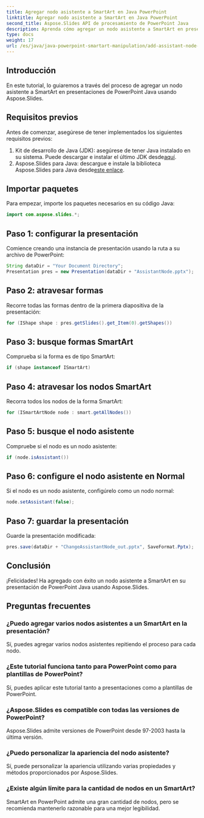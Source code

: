 ```yaml
---
title: Agregar nodo asistente a SmartArt en Java PowerPoint
linktitle: Agregar nodo asistente a SmartArt en Java PowerPoint
second_title: Aspose.Slides API de procesamiento de PowerPoint Java
description: Aprenda cómo agregar un nodo asistente a SmartArt en presentaciones de PowerPoint Java usando Aspose.Slides. Mejore sus habilidades de edición de PowerPoint.
type: docs
weight: 17
url: /es/java/java-powerpoint-smartart-manipulation/add-assistant-node-smartart-java-powerpoint/
---
```

## Introducción
En este tutorial, lo guiaremos a través del proceso de agregar un nodo asistente a SmartArt en presentaciones de PowerPoint Java usando Aspose.Slides.
## Requisitos previos
Antes de comenzar, asegúrese de tener implementados los siguientes requisitos previos:
1.  Kit de desarrollo de Java (JDK): asegúrese de tener Java instalado en su sistema. Puede descargar e instalar el último JDK desde[aquí](https://www.oracle.com/java/technologies/javase-jdk15-downloads.html).
2.  Aspose.Slides para Java: descargue e instale la biblioteca Aspose.Slides para Java desde[este enlace](https://releases.aspose.com/slides/java/).

## Importar paquetes
Para empezar, importe los paquetes necesarios en su código Java:
```java
import com.aspose.slides.*;
```
## Paso 1: configurar la presentación
Comience creando una instancia de presentación usando la ruta a su archivo de PowerPoint:
```java
String dataDir = "Your Document Directory";
Presentation pres = new Presentation(dataDir + "AssistantNode.pptx");
```
## Paso 2: atravesar formas
Recorre todas las formas dentro de la primera diapositiva de la presentación:
```java
for (IShape shape : pres.getSlides().get_Item(0).getShapes())
```
## Paso 3: busque formas SmartArt
Comprueba si la forma es de tipo SmartArt:
```java
if (shape instanceof ISmartArt)
```
## Paso 4: atravesar los nodos SmartArt
Recorra todos los nodos de la forma SmartArt:
```java
for (ISmartArtNode node : smart.getAllNodes())
```
## Paso 5: busque el nodo asistente
Compruebe si el nodo es un nodo asistente:
```java
if (node.isAssistant())
```
## Paso 6: configure el nodo asistente en Normal
Si el nodo es un nodo asistente, configúrelo como un nodo normal:
```java
node.setAssistant(false);
```
## Paso 7: guardar la presentación
Guarde la presentación modificada:
```java
pres.save(dataDir + "ChangeAssistantNode_out.pptx", SaveFormat.Pptx);
```

## Conclusión
¡Felicidades! Ha agregado con éxito un nodo asistente a SmartArt en su presentación de PowerPoint Java usando Aspose.Slides.

## Preguntas frecuentes
### ¿Puedo agregar varios nodos asistentes a un SmartArt en la presentación?
Sí, puedes agregar varios nodos asistentes repitiendo el proceso para cada nodo.
### ¿Este tutorial funciona tanto para PowerPoint como para plantillas de PowerPoint?
Sí, puedes aplicar este tutorial tanto a presentaciones como a plantillas de PowerPoint.
### ¿Aspose.Slides es compatible con todas las versiones de PowerPoint?
Aspose.Slides admite versiones de PowerPoint desde 97-2003 hasta la última versión.
### ¿Puedo personalizar la apariencia del nodo asistente?
Sí, puede personalizar la apariencia utilizando varias propiedades y métodos proporcionados por Aspose.Slides.
### ¿Existe algún límite para la cantidad de nodos en un SmartArt?
SmartArt en PowerPoint admite una gran cantidad de nodos, pero se recomienda mantenerlo razonable para una mejor legibilidad.